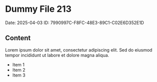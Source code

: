 # Dummy File 213

Date: 2025-04-03
ID: 7990997C-F8FC-48E3-89C1-C02E6D352E1D

## Content

Lorem ipsum dolor sit amet, consectetur adipiscing elit.
Sed do eiusmod tempor incididunt ut labore et dolore magna aliqua.

* Item 1
* Item 2
* Item 3
